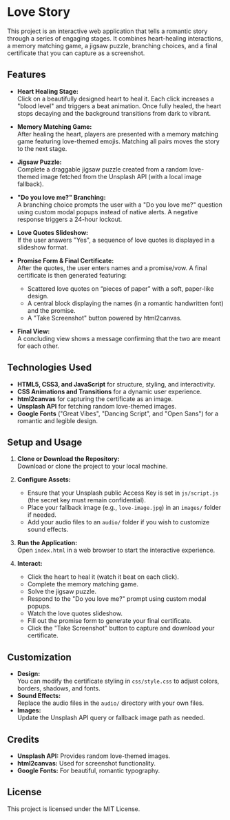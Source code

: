 # Love Story

This project is an interactive web application that tells a romantic story through a series of engaging stages. It combines heart-healing interactions, a memory matching game, a jigsaw puzzle, branching choices, and a final certificate that you can capture as a screenshot.

## Features

- **Heart Healing Stage:**  
  Click on a beautifully designed heart to heal it. Each click increases a "blood level" and triggers a beat animation. Once fully healed, the heart stops decaying and the background transitions from dark to vibrant.

- **Memory Matching Game:**  
  After healing the heart, players are presented with a memory matching game featuring love-themed emojis. Matching all pairs moves the story to the next stage.

- **Jigsaw Puzzle:**  
  Complete a draggable jigsaw puzzle created from a random love-themed image fetched from the Unsplash API (with a local image fallback).

- **"Do you love me?" Branching:**  
  A branching choice prompts the user with a "Do you love me?" question using custom modal popups instead of native alerts. A negative response triggers a 24-hour lockout.

- **Love Quotes Slideshow:**  
  If the user answers "Yes", a sequence of love quotes is displayed in a slideshow format.

- **Promise Form & Final Certificate:**  
  After the quotes, the user enters names and a promise/vow. A final certificate is then generated featuring:

  - Scattered love quotes on “pieces of paper” with a soft, paper-like design.
  - A central block displaying the names (in a romantic handwritten font) and the promise.
  - A "Take Screenshot" button powered by html2canvas.

- **Final View:**  
  A concluding view shows a message confirming that the two are meant for each other.

## Technologies Used

- **HTML5, CSS3, and JavaScript** for structure, styling, and interactivity.
- **CSS Animations and Transitions** for a dynamic user experience.
- **html2canvas** for capturing the certificate as an image.
- **Unsplash API** for fetching random love-themed images.
- **Google Fonts** ("Great Vibes", "Dancing Script", and "Open Sans") for a romantic and legible design.

## Setup and Usage

1. **Clone or Download the Repository:**  
   Download or clone the project to your local machine.

2. **Configure Assets:**

   - Ensure that your Unsplash public Access Key is set in `js/script.js` (the secret key must remain confidential).
   - Place your fallback image (e.g., `love-image.jpg`) in an `images/` folder if needed.
   - Add your audio files to an `audio/` folder if you wish to customize sound effects.

3. **Run the Application:**  
   Open `index.html` in a web browser to start the interactive experience.

4. **Interact:**
   - Click the heart to heal it (watch it beat on each click).
   - Complete the memory matching game.
   - Solve the jigsaw puzzle.
   - Respond to the "Do you love me?" prompt using custom modal popups.
   - Watch the love quotes slideshow.
   - Fill out the promise form to generate your final certificate.
   - Click the "Take Screenshot" button to capture and download your certificate.

## Customization

- **Design:**  
  You can modify the certificate styling in `css/style.css` to adjust colors, borders, shadows, and fonts.
- **Sound Effects:**  
  Replace the audio files in the `audio/` directory with your own files.
- **Images:**  
  Update the Unsplash API query or fallback image path as needed.

## Credits

- **Unsplash API:** Provides random love-themed images.
- **html2canvas:** Used for screenshot functionality.
- **Google Fonts:** For beautiful, romantic typography.

## License

This project is licensed under the MIT License.

